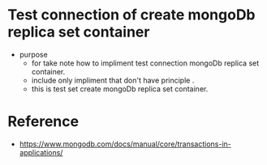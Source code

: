 # Test connection of create mongoDb replica set container
- purpose
    - for take note how to impliment test connection mongoDb replica set container.
    - include only impliment that don't have principle  .
    - this is test set create mongoDb replica set container.















# Reference
- https://www.mongodb.com/docs/manual/core/transactions-in-applications/